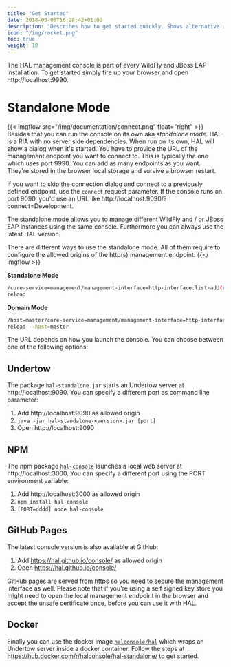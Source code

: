 ```yaml
---
title: "Get Started"
date: 2018-03-08T16:28:42+01:00
description: "Describes how to get started quickly. Shows alternative ways to launch and use the console."
icon: "/img/rocket.png"
toc: true
weight: 10
---
```

The HAL management console is part of every WildFly and JBoss EAP installation. To get started simply fire up your browser and open http://localhost:9990. 

# Standalone Mode

{{< imgflow src="/img/documentation/connect.png" float="right" >}}
Besides that you can run the console on its own aka *standalone mode*. HAL is a RIA with no server side dependencies. When run on its own, HAL will show a dialog when it's started. You have to provide the URL of the management endpoint you want to connect to. This is typically the one which uses port 9990. You can add as many endpoints as you want. They're stored in the browser local storage and survive a browser restart. 

If you want to skip the connection dialog and connect to a previously defined endpoint, use the `connect` request parameter. If the console runs on port 9090, you'd use an URL like http://localhost:9090/?connect=Development.

The standalone mode allows you to manage different WildFly and / or JBoss EAP instances using the same console. Furthermore you can always use the latest HAL version.

There are different ways to use the standalone mode. All of them require to configure the allowed origins of the http(s) management endpoint:
{{</ imgflow >}}

**Standalone Mode**

```bash
/core-service=management/management-interface=http-interface:list-add(name=allowed-origins,value=<url>)
reload
```
**Domain Mode**

```bash
/host=master/core-service=management/management-interface=http-interface:list-add(name=allowed-origins,value=<url>)
reload --host=master
``` 

The URL depends on how you launch the console. You can choose between one of the following options:

## Undertow

The package `hal-standalone.jar` starts an Undertow server at http://localhost:9090. You can specify a different port as command line parameter:

1. Add http://localhost:9090 as allowed origin
1. `java -jar hal-standalone-<version>.jar [port]` 
1. Open http://localhost:9090
  
## NPM 

The npm package [`hal-console`](https://www.npmjs.com/package/hal-console) launches a local web server at http://localhost:3000. You can specify a different port using the PORT environment variable:

1. Add http://localhost:3000 as allowed origin
1. `npm install hal-console`
1. `[PORT=dddd] node hal-console`

## GitHub Pages

The latest console version is also available at GitHub:

1. Add https://hal.github.io/console/ as allowed origin
1. Open https://hal.github.io/console/

GitHub pages are served from https so you need to secure the management interface as well. Please note that if you're using a self signed key store you might need to open the local management endpoint in the browser and accept the unsafe certificate once, before you can use it with HAL.

## Docker

Finally you can use the docker image [`halconsole/hal`](https://hub.docker.com/r/halconsole/hal/) which wraps an Undertow server inside a docker container. Follow the steps at https://hub.docker.com/r/halconsole/hal-standalone/ to get started. 
